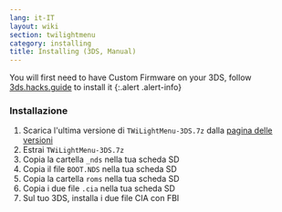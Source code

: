 ```yaml
---
lang: it-IT
layout: wiki
section: twilightmenu
category: installing
title: Installing (3DS, Manual)
---
```


You will first need to have Custom Firmware on your 3DS, follow [3ds.hacks.guide](https://3ds.hacks.guide) to install it
{:.alert .alert-info}

### Installazione
1. Scarica l'ultima versione di `TWiLightMenu-3DS.7z` dalla [pagina delle versioni](https://github.com/DS-Homebrew/TWiLightMenu/releases)
1. Estrai `TWiLightMenu-3DS.7z`
1. Copia la cartella `_nds` nella tua scheda SD
1. Copia il file `BOOT.NDS` nella tua scheda SD
1. Copia la cartella `roms` nella tua scheda SD
1. Copia i due file `.cia` nella tua scheda SD
1. Sul tuo 3DS, installa i due file CIA con FBI
